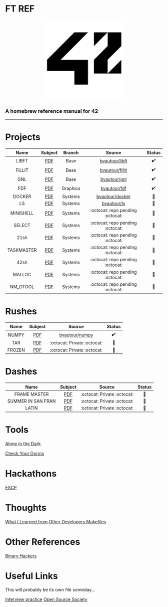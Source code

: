 # FT REF
<p align="center">
  <img width="255" height="255" src="img/logo.png">
</p>

### A homebrew reference manual for 42

---

# Projects
|Name|Subject|Branch|Source|Status
|:-:|:-:|:-:|:-:|:-:|
|LIBFT|[PDF](pdf/libft.en.pdf)|Base|[bvautour/libft](https://github.com/bvautour/libft)|:heavy_check_mark:|
|FILLIT| [PDF](pdf/fillit.en.pdf)|Base|[bvautour/fillit](https://github.com/bvautour/fillit)|:heavy_check_mark:|
|GNL|[PDF](pdf/get_next_line.en.pdf)|Base|[bvautour/gnl](https://github.com/bvautour/gnl)|:heavy_check_mark:|
|FDF|[PDF](pdf/fdf.en.pdf)|Graphics|[bvautour/fdf](https://github.com/bvautour/fdf)|:heavy_check_mark:|
|DOCKER|[PDF](pdf/docker.en.pdf)|Systems|[bvautour/docker](https://github.com/bvautour/docker)|:wrench:|
|LS|[PDF](pdf/ft_ls.en.pdf)|Systems|[bvautour/ls](https://github.com/bvautour/ls)|:wrench:|
|MINISHELL|[PDF](pdf/minishell.en.pdf)|Systems|:octocat: repo pending :octocat:|:wrench:|
|SELECT|[PDF](pdf/ft_select.en.pdf)|Systems|:octocat: repo pending :octocat:|:wrench:|
|21sh|[PDF](pdf/21sh.en.pdf)|Systems|:octocat: repo pending :octocat:|:wrench:|
|TASKMASTER|[PDF](pdf/taskmaster.en.pdf)|Systems|:octocat: repo pending :octocat:|:wrench:|
|42sh|[PDF](pdf/42sh.en.pdf)|Systems|:octocat: repo pending :octocat:|:wrench:|
|MALLOC|[PDF](pdf/malloc.en.pdf)|Systems|:octocat: repo pending :octocat:|:wrench:|
|NM_OTOOL|[PDF](pdf/nm_otool.en.pdf)|Systems|:octocat: repo pending :octocat:|:wrench:|

# Rushes

|Name|Subject|Source|Status|
|:-:|:-:|:-:|:-:|
|NUMPY|[PDF](pdf/numpy.en.pdf)|[bvautour/numpy](https://github.com/bvautour/numpy)|:heavy_check_mark:|
|TAR|[PDF](pdf/ft_tar.pdf)|:octocat: Private :octocat:|:thinking:|
|FROZEN|[PDF](pdf/frozen.en.pdf)|:octocat: Private :octocat:|:thinking:|

# Dashes

|Name|Subject|Source|Status|
|:-:|:-:|:-:|:-:|
|FRAME MASTER|[PDF](pdf/frame_master.pdf)|:octocat: Private :octocat:|:thinking:|
|SUMMER IN SAN FRAN|[PDF](pdf/summer_in_sanfrancisco.pdf)|:octocat: Private :octocat:|:thinking:|
|LATIN|[PDF](pdf/ft_latin.en.pdf)|:octocat: Private :octocat:|:thinking:|


# Tools

<a href="https://github.com/bvautour/aitd" target="_blank">Alone in the Dark</a>

<a href="https://github.com/bvautour/42-CheckYourDorms" target="_blank">Check Your Dorms</a>

# Hackathons

<a href="https://github.com/bvautour/Restoracio" target="_blank">ESCP</a>

# Thoughts

[What I Learned from Other Developers Makefiles](thoughts/makefiles/README.md)

# Other References

<a href="https://github.com/bvautour/42_Subjects" target="_blank">Binary Hackers</a>

# Useful Links

This will probably be its own file someday...

[Interview practice](https://interviewing.io/)
[Open Source Society](https://github.com/ossu/computer-science)

